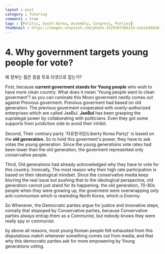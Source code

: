 ```yaml
---
layout : post
category : Tutoring
comments : true
tags : [Politic, South Korea, Assembly, Congress, Parties]
thumbnail : https://images.unsplash.com/photo-1529107386315-e1a2ed48a620?ixlib=rb-1.2.1&ixid=eyJhcHBfaWQiOjEyMDd9&auto=format&fit=crop&w=1050&q=80
---
```


# 4. Why government targets young people for vote?

왜 정부는 젊은 층을 투표 타겟으로 잡는가?

First, because **current goverment stands for Young people** who wish to have more clean country. What does it mean 'Young people want to clean goverment'? as you can ruminate this Moon goverment nextly comes out against Previous goverment. Previous goverment had based on old generation. The previous goverment cooperated with overly-authorized enterprises which are called JaeBul.
**JaeBul** has been grasping the supralegal power by collaborating with politicians. Even they got some supports from juridiction side to avoid their inhibit.

Second, Their contrary party '자유한국당(Liberty Korea Party)' is based on the **old generation.** So to hold this goverment's power, they have to ask votes the young generation. Since the young generations vote rates had been lower than the old generation, the goverment represented only conservative people.

Third, Old generations had already acknowledged why they have to vote for this country. Ironically, The most reason why their high rate participation is based on their ideological mindset. Since the conservative media keep blurring the real issue but pushing that to the ideological perspective, old generation cannot just stand for its happening.
the old generation, 70-80s people when they were growing up, the goverment were overwrapping only anti-communism which is rewinding North Korea, which is Enermy.

So Whenever, the Democratic parties argue for justice and innovative steps, nomally that stopoped by Conservative parties, because Conservative parties always entrap them as a Communist, but nobody knows they were really spy or communist.

by above all reasons, most young Korean people felt exhausted from this disputatious match whenever something comes out from media, and that why this democratic parties ask for more empowering by Young generations voting.
